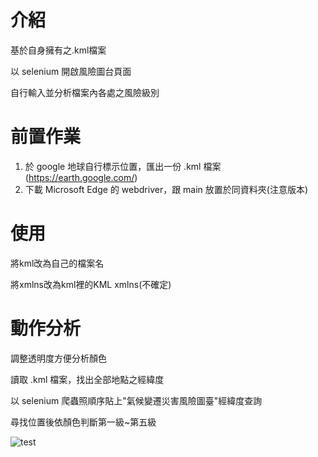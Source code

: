 介紹
=
基於自身擁有之.kml檔案

以 selenium 開啟風險圖台頁面

自行輸入並分析檔案內各處之風險級別

前置作業
=
1. 於 google 地球自行標示位置，匯出一份 .kml 檔案(https://earth.google.com/)
2. 下載 Microsoft Edge 的 webdriver，跟 main 放置於同資料夾(注意版本)

使用
=
將kml改為自己的檔案名

將xmlns改為kml裡的KML xmlns(不確定)

動作分析
=
調整透明度方便分析顏色

讀取 .kml 檔案，找出全部地點之經緯度

以 selenium 爬蟲照順序貼上"氣候變遷災害風險圖臺"經緯度查詢

尋找位置後依顏色判斷第一級~第五級

![test](https://github.com/t33287720/Climate-change-disaster-risk-map/assets/150265747/ea278286-73aa-4787-8ea3-1bc059530fb6)
